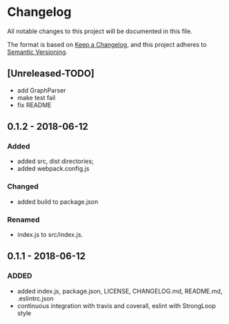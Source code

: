 # Changelog
All notable changes to this project will be documented in this file.

The format is based on [Keep a Changelog](http://keepachangelog.com/en/1.0.0/),
and this project adheres to [Semantic Versioning](http://semver.org/spec/v2.0.0.html).

## [Unreleased-TODO]
- add GraphParser
- make test fail
- fix README

## 0.1.2 - 2018-06-12
### Added
- added src, dist directories;
- added webpack.config.js

### Changed
- added build to package.json

### Renamed
- index.js to src/index.js.

## 0.1.1 - 2018-06-12
### ADDED
- added index.js, package.json, LICENSE, CHANGELOG.md, README.md, .eslintrc.json
- continuous integration with travis and coverall, eslint with StrongLoop style
